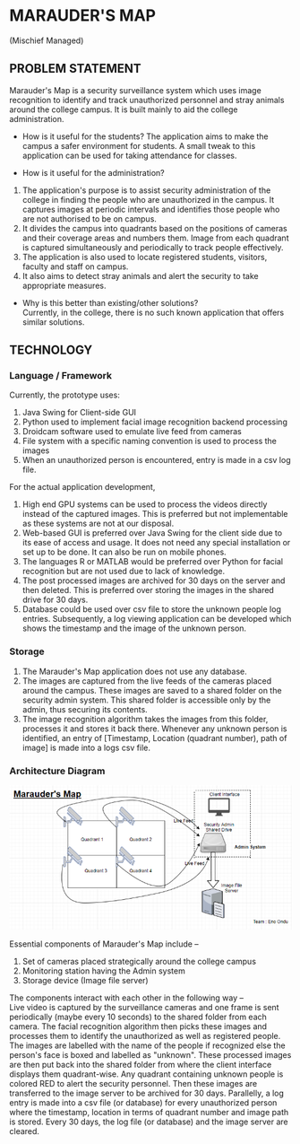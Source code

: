 # MARAUDER&#39;S MAP
   (Mischief Managed)

## PROBLEM STATEMENT
Marauder&#39;s Map is a security surveillance system which uses image recognition to identify and track unauthorized personnel and stray animals around the college campus. It is built mainly to aid the college administration.

- How is it useful for the students?
  The application aims to make the campus a safer environment for students.
  A small tweak to this application can be used for taking attendance for classes.

- How is it useful for the administration?
1. The application&#39;s purpose is to assist security administration of the college in finding the people who are unauthorized in the campus. It captures images at periodic intervals and identifies those people who are not authorised to be on campus.
2. It divides the campus into quadrants based on the positions of cameras and their coverage areas and numbers them. Image from each quadrant is captured simultaneously and periodically to track people effectively.
3. The application is also used to locate registered students, visitors, faculty and staff on campus.
4. It also aims to detect stray animals and alert the security to take appropriate measures.

- Why is this better than existing/other solutions?  
  Currently, in the college, there is no such known application that offers similar solutions.

## TECHNOLOGY

### Language / Framework
Currently, the prototype uses:  
1. Java Swing for Client-side GUI
2. Python used to implement facial image recognition backend processing
3. Droidcam software used to emulate live feed from cameras
4. File system with a specific naming convention is used to process the images
5. When an unauthorized person is encountered, entry is made in a csv log file.

For the actual application development,  
1. High end GPU systems can be used to process the videos directly instead of the captured images. This is preferred but not implementable as these systems are not at our disposal.
2. Web-based GUI is preferred over Java Swing for the client side due to its ease of access and usage. It does not need any special installation or set up to be done. It can also be run on mobile phones.
3. The languages R or MATLAB would be preferred over Python for facial recognition but are not used due to lack of knowledge.
4. The post processed images are archived for 30 days on the server and then deleted. This is preferred over storing the images in the shared drive for 30 days.
5. Database could be used over csv file to store the unknown people log entries. Subsequently, a log viewing application can be developed which shows the timestamp and the image of the unknown person.

### Storage

1. The Marauder&#39;s Map application does not use any database.
2. The images are captured from the live feeds of the cameras placed around the campus. These images are saved to a shared folder on the security admin system. This shared folder is accessible only by the admin, thus securing its contents.
3. The image recognition algorithm takes the images from this folder, processes it and stores it back there. Whenever any unknown person is identified, an entry of [Timestamp, Location (quadrant number), path of image] is made into a logs csv file.

### Architecture Diagram

![alt text](https://github.com/saigowri/Marauder-Map/blob/master/architecture.png)

Essential components of Marauder&#39;s Map include –  
  1. Set of cameras placed strategically around the college campus  
  2. Monitoring station having the Admin system  
  3. Storage device (Image file server)  
  
The components interact with each other in the following way –  
  Live video is captured by the surveillance cameras and one frame is sent periodically (maybe every 10 seconds) to the shared folder from each camera. The facial recognition algorithm then picks these images and processes them to identify the unauthorized as well as registered people. The images are labelled with the name of the people if recognized else the person&#39;s face is boxed and labelled as &quot;unknown&quot;. These processed images are then put back into the shared folder from where the client interface displays them quadrant-wise. Any quadrant containing unknown people is colored RED to alert the security personnel. Then these images are transferred to the image server to be archived for 30 days. Parallelly, a log entry is made into a csv file (or database) for every unauthorized person where the timestamp, location in terms of quadrant number and image path is stored. Every 30 days, the log file (or database) and the image server are cleared.
